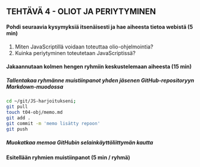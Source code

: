 ## TEHTÄVÄ 4 - OLIOT JA PERIYTYMINEN

#### Pohdi seuraavia kysymyksiä itsenäisesti ja hae aiheesta tietoa webistä (5 min)

1. Miten JavaScriptillä voidaan toteuttaa olio-ohjelmointia?
2. Kuinka periytyminen toteutetaan JavaScriptissä?

#### Jakaannutaan kolmen hengen ryhmiin keskustelemaan aiheesta (15 min)

##### Tallentakaa ryhmänne muistiinpanot yhden jäsenen GitHub-repositoryyn Markdown-muodossa

```sh
cd ~/git/JS-harjoitukseni;
git pull
touch t04-obj/memo.md
git add .
git commit -m 'memo lisätty repoon'
git push
```

##### Muokatkaa memoa GitHubin selainkäyttöliittymän kautta

#### Esitellään ryhmien muistiinpanot (5 min / ryhmä)
